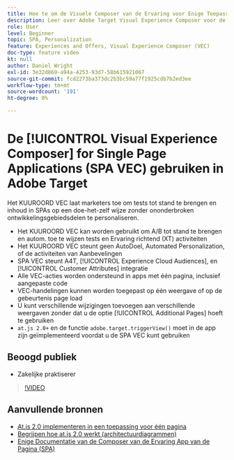 ```yaml
---
title: Hoe te om de Visuele Composer van de Ervaring voor Enige Toepassingen van de Pagina (SPA VEC) te gebruiken
description: Leer over Adobe Target Visual Experience Composer voor de Toepassingen van de Enige Pagina (SPA VEC). Leer hoe te om activiteiten tot stand te brengen gebruikend het KUUROORD VEC.
role: User
level: Beginner
topic: SPA, Personalization
feature: Experiences and Offers, Visual Experience Composer (VEC)
doc-type: feature video
kt: null
author: Daniel Wright
exl-id: 3e32d869-a94a-4253-93d7-58b615921067
source-git-commit: fcd2273ba373dc2b3bc59a77f1925cdb7b2ed3ee
workflow-type: tm+mt
source-wordcount: '191'
ht-degree: 0%

---
```


# De [!UICONTROL Visual Experience Composer] for Single Page Applications (SPA VEC) gebruiken in Adobe Target

Het KUUROORD VEC laat marketers toe om tests tot stand te brengen en inhoud in SPAs op een doe-het-zelf wijze zonder ononderbroken ontwikkelingsgebiedsdelen te personaliseren.

* Het KUUROORD VEC kan worden gebruikt om A/B tot stand te brengen en autom. toe te wijzen tests en Ervaring richtend (XT) activiteiten
* Het KUUROORD VEC steunt geen AutoDoel, Automated Personalization, of de activiteiten van Aanbevelingen
* SPA VEC steunt A4T, [!UICONTROL Experience Cloud Audiences], en [!UICONTROL Customer Attributes] integratie
* Alle VEC-acties worden ondersteund in apps met één pagina, inclusief aangepaste code
* VEC-handelingen kunnen worden toegepast op één weergave of op de gebeurtenis page load
* U kunt verschillende wijzigingen toevoegen aan verschillende weergaven zonder dat u de optie [!UICONTROL Additional Pages] hoeft te gebruiken
* `at.js 2.0+` en de functie `adobe.target.triggerView()` moet in de app zijn geïmplementeerd voordat u de SPA VEC kunt gebruiken

## Beoogd publiek

* Zakelijke praktiserer

>[!VIDEO](https://video.tv.adobe.com/v/26249?quality=12)


## Aanvullende bronnen

* [At.js 2.0 implementeren in een toepassing voor één pagina](../implementation/implement-atjs-20-in-a-single-page-application.md)
* [Begrijpen hoe at.js 2.0 werkt (architectuurdiagrammen)](../implementation/understanding-how-atjs-20-works.md)
* [ Enige Documentatie van de Composer van de Ervaring App van de Pagina (SPA) ](https://experienceleague.adobe.com/docs/target/using/experiences/spa-visual-experience-composer.html?lang=nl-NL)
